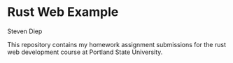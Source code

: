 # Rust Web Example
Steven Diep

This repository contains my homework assignment submissions for the rust web development course at Portland State University.
